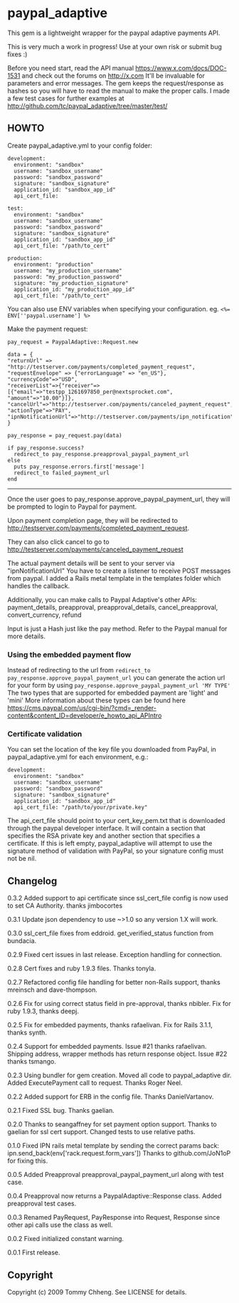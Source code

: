 # paypal_adaptive
This gem is a lightweight wrapper for the paypal adaptive payments API.

This is very much a work in progress! Use at your own risk or submit bug fixes :)

Before you need start, read the API manual https://www.x.com/docs/DOC-1531 and check out the forums on http://x.com
It'll be invaluable for parameters and error messages. The gem keeps the request/response as hashes so you will have to
read the manual to make the proper calls. I made a few test cases for further examples at http://github.com/tc/paypal_adaptive/tree/master/test/


## HOWTO
Create paypal_adaptive.yml to your config folder:

    development:
      environment: "sandbox"
      username: "sandbox_username"
      password: "sandbox_password"
      signature: "sandbox_signature"
      application_id: "sandbox_app_id"
      api_cert_file:

    test:
      environment: "sandbox"
      username: "sandbox_username"
      password: "sandbox_password"
      signature: "sandbox_signature"
      application_id: "sandbox_app_id"
      api_cert_file: "/path/to_cert"

    production:
      environment: "production"
      username: "my_production_username"
      password: "my_production_password"
      signature: "my_production_signature"
      application_id: "my_production_app_id"
      api_cert_file: "/path/to_cert"

You can also use ENV variables when specifying your configuration. eg.
```<%= ENV[''paypal.username'] %>```

Make the payment request:

    pay_request = PaypalAdaptive::Request.new

    data = {
    "returnUrl" => "http://testserver.com/payments/completed_payment_request", 
    "requestEnvelope" => {"errorLanguage" => "en_US"},
    "currencyCode"=>"USD",  
    "receiverList"=>{"receiver"=>[{"email"=>"testpp_1261697850_per@nextsprocket.com", "amount"=>"10.00"}]},
    "cancelUrl"=>"http://testserver.com/payments/canceled_payment_request",
    "actionType"=>"PAY",
    "ipnNotificationUrl"=>"http://testserver.com/payments/ipn_notification"
    }
  
    pay_response = pay_request.pay(data)

    if pay_response.success?
      redirect_to pay_response.preapproval_paypal_payment_url
    else
      puts pay_response.errors.first['message']
      redirect_to failed_payment_url
    end

---
Once the user goes to pay_response.approve_paypal_payment_url, they will be prompted to login to Paypal for payment.

Upon payment completion page, they will be redirected to http://testserver.com/payments/completed_payment_request.

They can also click cancel to go to http://testserver.com/payments/canceled_payment_request

The actual payment details will be sent to your server via "ipnNotificationUrl"
You have to create a listener to receive POST messages from paypal. I added a Rails metal template in the templates folder which handles the callback.

Additionally, you can make calls to Paypal Adaptive's other APIs:
    payment_details, preapproval, preapproval_details, cancel_preapproval, convert_currency, refund

Input is just a Hash just like the pay method. Refer to the Paypal manual for more details.

### Using the embedded payment flow
Instead of redirecting to the url from ```redirect_to pay_response.approve_paypal_payment_url``` you can generate the action url for your
form by using ```pay_response.approve_paypal_payment_url 'MY TYPE' ``` The two types that are supported for embedded payment are 'light' and 'mini'
More information about these types can be found here https://cms.paypal.com/us/cgi-bin/?cmd=_render-content&content_ID=developer/e_howto_api_APIntro

### Certificate validation
You can set the location of the key file you downloaded from PayPal, in paypal_adaptive.yml
for each environment, e.g.:

    development:
      environment: "sandbox"
      username: "sandbox_username"
      password: "sandbox_password"
      signature: "sandbox_signature"
      application_id: "sandbox_app_id"
      api_cert_file: "/path/to/your/private.key"

The api_cert_file should point to your cert_key_pem.txt that is downloaded through the paypal developer interface. It will contain a section that specifies the RSA private key and another section that specifies a certificate. If this is left empty, paypal_adaptive will attempt to use the signature method of validation with PayPal, so your signature config must not be nil.

## Changelog
0.3.2
Added support to api certificate since ssl_cert_file config is now used to set CA Authority. thanks jimbocortes

0.3.1
Update json dependency to use ~>1.0 so any version 1.X will work.

0.3.0
ssl_cert_file fixes from eddroid. get_verified_status function from bundacia.

0.2.9
Fixed cert issues in last release. Exception handling for connection. 

0.2.8
Cert fixes and ruby 1.9.3 files. Thanks tonyla.

0.2.7
Refactored config file handling for better non-Rails support, thanks mreinsch and dave-thompson.

0.2.6
Fix for using correct status field in pre-approval, thanks nbibler. Fix for ruby 1.9.3, thanks deepj.

0.2.5
Fix for embedded payments, thanks rafaelivan.  Fix for Rails 3.1.1, thanks synth.

0.2.4
Support for embedded payments. Issue #21 thanks rafaelivan. Shipping address, wrapper methods has return response object. Issue #22 thanks tsmango.

0.2.3
Using bundler for gem creation. Moved all code to paypal_adaptive dir.  Added ExecutePayment call to request. Thanks Roger Neel.

0.2.2
Added support for ERB in the config file. Thanks DanielVartanov.

0.2.1
Fixed SSL bug. Thanks gaelian.

0.2.0
Thanks to seangaffney for set payment option support.
Thanks to gaelian for ssl cert support.
Changed tests to use relative paths.

0.1.0
Fixed IPN rails metal template by sending the correct params back: ipn.send_back(env['rack.request.form_vars'])
Thanks to github.com/JoN1oP for fixing this.

0.0.5
Added Preapproval preapproval_paypal_payment_url along with test case.

0.0.4
Preapproval now returns a PaypalAdaptive::Response class. Added preapproval test cases.

0.0.3
Renamed PayRequest, PayResponse into Request, Response since other api calls use the class as well.

0.0.2
Fixed initialized constant warning.   

0.0.1
First release.

## Copyright

Copyright (c) 2009 Tommy Chheng. See LICENSE for details.
